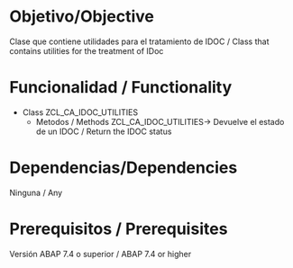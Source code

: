 # Objetivo/Objective
Clase que contiene utilidades para el tratamiento de IDOC / Class that contains utilities for the treatment of IDoc

# Funcionalidad / Functionality

- Class ZCL_CA_IDOC_UTILITIES
  - Metodos / Methods ZCL_CA_IDOC_UTILITIES-> Devuelve el estado de un IDOC / Return the IDOC status
  
# Dependencias/Dependencies

Ninguna / Any

# Prerequisitos / Prerequisites

Versión ABAP 7.4 o superior / ABAP 7.4 or higher


